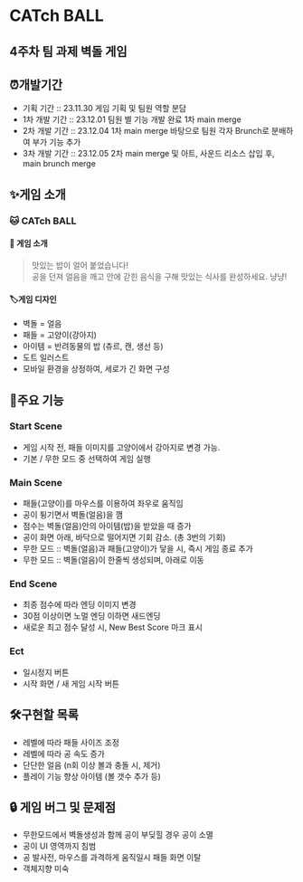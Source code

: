 # CATch BALL
## 4주차 팀 과제 벽돌 게임 

## ⏰개발기간
- 기획 기간 :: 23.11.30 게임 기획 및 팀원 역할 분담
- 1차 개발 기간 :: 23.12.01 팀원 별 기능 개발 완료 1차 main merge
- 2차 개발 기간 :: 23.12.04 1차 main merge 바탕으로 팀원 각자 Brunch로 분배하여 부가 기능 추가
- 3차 개발 기간 :: 23.12.05 2차 main merge 및 아트, 사운드 리소스 삽입 후, main brunch merge
  

## ✨게임 소개
### 🐱 CATch BALL
#### 📢 게임 소개
> 맛있는 밥이 얼어 붙었습니다! 
> <br> 공을 던져 얼음을 깨고 안에 갇힌 음식을 구해 맛있는 식사를 완성하세요. 냥냥!
#### 🏷게임 디자인
- 벽돌 = 얼음
- 패들 = 고양이(강아지)
- 아이템 = 반려동물의 밥 (츄르, 캔, 생선 등)
- 도트 일러스트
- 모바일 환경을 상정하여, 세로가 긴 화면 구성

## 📌주요 기능
### Start Scene
- 게임 시작 전, 패들 이미지를 고양이에서 강아지로 변경 가능.
- 기본 / 무한 모드 중 선택하여 게임 실행
### Main Scene
- 패들(고양이)를 마우스를 이용하여 좌우로 움직임
- 공이 튕기면서 벽돌(얼음)을 깸
- 점수는 벽돌(얼음)안의 아이템(밥)을 받았을 때 증가
- 공이 화면 아래, 바닥으로 떨어지면 기회 감소. (총 3번의 기회)
- 무한 모드 :: 벽돌(얼음)과 패들(고양이)가 닿을 시, 즉시 게임 종료 추가
- 무한 모드 :: 벽돌(얼음)이 한줄씩 생성되며, 아래로 이동

### End Scene
- 최종 점수에 따라 엔딩 이미지 변경
- 30점 이상이면 노멀 엔딩 이하면 새드엔딩
- 새로운 최고 점수 달성 시, New Best Score 마크 표시

### Ect
- 일시정지 버튼
- 시작 화면 / 새 게임 시작 버튼
  
## 🛠구현할 목록
- 레벨에 따라 패들 사이즈 조정
- 레벨에 따라 공 속도 증가
- 단단한 얼음 (n회 이상 볼과 충돌 시, 제거)
- 플레이 기능 향상 아이템 (볼 갯수 추가 등)

## 🔒 게임 버그 및 문제점
- 무한모드에서 벽돌생성과 함께 공이 부딪힐 경우 공이 소멸
- 공이 UI 영역까지 침범
- 공 발사전, 마우스를 과격하게 움직일시 패들 화면 이탈
- 객체지향 미숙

